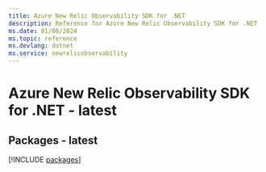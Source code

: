 ```yaml
---
title: Azure New Relic Observability SDK for .NET
description: Reference for Azure New Relic Observability SDK for .NET
ms.date: 01/08/2024
ms.topic: reference
ms.devlang: dotnet
ms.service: newrelicobservability
---
```

# Azure New Relic Observability SDK for .NET - latest
## Packages - latest
[!INCLUDE [packages](new-relic-observability-index.md)]